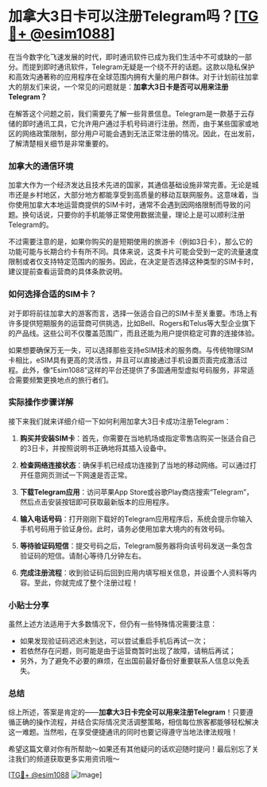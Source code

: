 # 加拿大3日卡可以注册Telegram吗？[[TG💪+ @esim1088](https://t.me/s/esim1088)]

在当今数字化飞速发展的时代，即时通讯软件已成为我们生活中不可或缺的一部分。而提到即时通讯软件，Telegram无疑是一个绕不开的话题。这款以隐私保护和高效沟通著称的应用程序在全球范围内拥有大量的用户群体。对于计划前往加拿大的朋友们来说，一个常见的问题就是：**加拿大3日卡是否可以用来注册Telegram？**

在解答这个问题之前，我们需要先了解一些背景信息。Telegram是一款基于云存储的即时通讯工具，它允许用户通过手机号码进行注册。然而，由于某些国家或地区的网络政策限制，部分用户可能会遇到无法正常注册的情况。因此，在出发前，了解清楚相关细节是非常重要的。

### 加拿大的通信环境

加拿大作为一个经济发达且技术先进的国家，其通信基础设施非常完善。无论是城市还是乡村地区，大部分地方都能享受到高质量的移动互联网服务。这意味着，当你使用加拿大本地运营商提供的SIM卡时，通常不会遇到因网络限制而导致的问题。换句话说，只要你的手机能够正常使用数据流量，理论上是可以顺利注册Telegram的。

不过需要注意的是，如果你购买的是短期使用的旅游卡（例如3日卡），那么它的功能可能与长期合约卡有所不同。具体来说，这类卡片可能会受到一定的流量速度限制或者仅支持特定范围内的服务。因此，在决定是否选择这种类型的SIM卡时，建议提前查看运营商的具体条款说明。

### 如何选择合适的SIM卡？

对于即将前往加拿大的游客而言，选择一张适合自己的SIM卡至关重要。市场上有许多提供短期服务的运营商可供挑选，比如Bell、Rogers和Telus等大型企业旗下的产品线。这些公司不仅覆盖范围广，而且还能为用户提供稳定可靠的连接体验。

如果想要确保万无一失，可以选择那些支持eSIM技术的服务商。与传统物理SIM卡相比，eSIM具有更高的灵活性，并且可以直接通过手机设置页面完成激活过程。此外，像“Esim1088”这样的平台还提供了多国通用型虚拟号码服务，非常适合需要频繁更换地点的旅行者们。

### 实际操作步骤详解

接下来我们就来详细介绍一下如何利用加拿大3日卡成功注册Telegram：

1. **购买并安装SIM卡**：首先，你需要在当地机场或指定零售店购买一张适合自己的3日卡，并按照说明书正确地将其插入设备中。
   
2. **检查网络连接状态**：确保手机已经成功连接到了当地的移动网络。可以通过打开任意网页测试一下网速是否正常。
   
3. **下载Telegram应用**：访问苹果App Store或谷歌Play商店搜索“Telegram”，然后点击安装按钮即可获取最新版本的应用程序。
   
4. **输入电话号码**：打开刚刚下载好的Telegram应用程序后，系统会提示你输入手机号码用于验证身份。此时，请务必使用加拿大境内的有效号码。
   
5. **等待验证码短信**：提交号码之后，Telegram服务器将向该号码发送一条包含验证码的短信。请耐心等待几分钟左右。
   
6. **完成注册流程**：收到验证码后回到应用内填写相关信息，并设置个人资料等内容。至此，你就完成了整个注册过程！

### 小贴士分享

虽然上述方法适用于大多数情况下，但仍有一些特殊情况需要注意：

- 如果发现验证码迟迟未到达，可以尝试重启手机后再试一次；
- 若依然存在问题，则可能是由于运营商暂时出现了故障，请稍后再试；
- 另外，为了避免不必要的麻烦，在出国前最好备份好重要联系人信息以免丢失。

### 总结

综上所述，答案是肯定的——**加拿大3日卡完全可以用来注册Telegram**！只要遵循正确的操作流程，并结合实际情况灵活调整策略，相信每位旅客都能够轻松解决这一难题。当然啦，在享受便捷通讯的同时也要记得遵守当地法律法规哦！

希望这篇文章对你有所帮助～如果还有其他疑问的话欢迎随时提问！最后别忘了关注我们的频道获取更多实用资讯哦～

[[TG💪+ @esim1088](https://t.me/s/esim1088) ![Image](https://i.postimg.cc/4NQfJmqS/Snipaste-2025-05-13-00-14-12.png)]